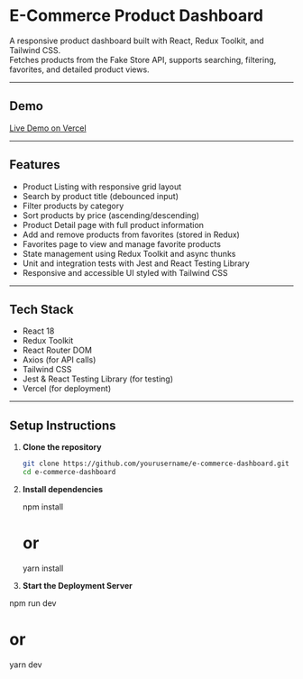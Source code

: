 # E-Commerce Product Dashboard

A responsive product dashboard built with React, Redux Toolkit, and Tailwind CSS.  
Fetches products from the Fake Store API, supports searching, filtering, favorites, and detailed product views.

---

## Demo

[Live Demo on Vercel](https://e-commerce-ebon-two-9xih5tvwpq.vercel.app/)

---

## Features

- Product Listing with responsive grid layout
- Search by product title (debounced input)
- Filter products by category
- Sort products by price (ascending/descending)
- Product Detail page with full product information
- Add and remove products from favorites (stored in Redux)
- Favorites page to view and manage favorite products
- State management using Redux Toolkit and async thunks
- Unit and integration tests with Jest and React Testing Library
- Responsive and accessible UI styled with Tailwind CSS

---

## Tech Stack

- React 18
- Redux Toolkit
- React Router DOM
- Axios (for API calls)
- Tailwind CSS
- Jest & React Testing Library (for testing)
- Vercel (for deployment)

---

## Setup Instructions

1. **Clone the repository**

   ```bash
   git clone https://github.com/yourusername/e-commerce-dashboard.git
   cd e-commerce-dashboard

   ```

2. **Install dependencies**

   npm install

   # or

   yarn install

3. **Start the Deployment Server**

npm run dev

# or

yarn dev
